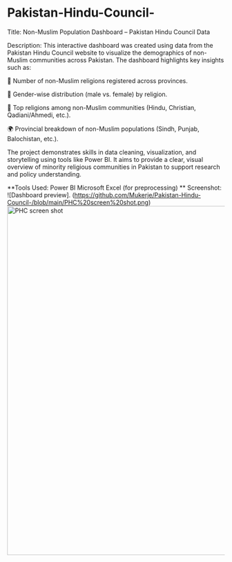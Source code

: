 # Pakistan-Hindu-Council-
Title: Non-Muslim Population Dashboard – Pakistan Hindu Council Data

Description:
This interactive dashboard was created using data from the Pakistan Hindu Council website to visualize the demographics of non-Muslim communities across Pakistan. The dashboard highlights key insights such as:

📌 Number of non-Muslim religions registered across provinces.

👥 Gender-wise distribution (male vs. female) by religion.

🕌 Top religions among non-Muslim communities (Hindu, Christian, Qadiani/Ahmedi, etc.).

🌍 Provincial breakdown of non-Muslim populations (Sindh, Punjab, Balochistan, etc.).

The project demonstrates skills in data cleaning, visualization, and storytelling using tools like Power BI. It aims to provide a clear, visual overview of minority religious communities in Pakistan to support research and policy understanding.

**Tools Used:
Power BI
Microsoft Excel (for preprocessing)
**
Screenshot: ![Dashboard preview]. (https://github.com/Mukerje/Pakistan-Hindu-Council-/blob/main/PHC%20screen%20shot.png)
<img width="1446" height="807" alt="PHC screen shot" src="https://github.com/user-attachments/assets/a6aa282d-e2fa-4c97-bada-5eff67297389" />
